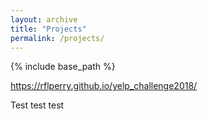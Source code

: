 ```yaml
---
layout: archive
title: "Projects"
permalink: /projects/
---
```


{% include base_path %}


https://rflperry.github.io/yelp_challenge2018/

Test test test